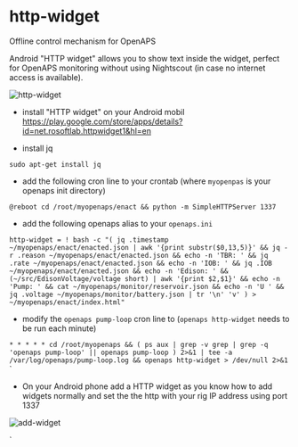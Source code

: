 # http-widget
Offline control mechanism for OpenAPS

Android "HTTP widget" allows you to show text inside the widget, perfect for OpenAPS monitoring without using Nightscout (in case no internet access is available).

![http-widget](https://cloud.githubusercontent.com/assets/12679825/23367009/0a582f3e-fd09-11e6-93fc-02fb14bc8457.JPG)



- install "HTTP widget" on your Android mobil 
https://play.google.com/store/apps/details?id=net.rosoftlab.httpwidget1&hl=en

- install jq

`sudo apt-get install jq`

- add the following cron line to your crontab (where `myopenpas` is your openaps init directory)

`@reboot cd /root/myopenaps/enact && python -m SimpleHTTPServer 1337`

- add the following openaps alias to your `openaps.ini`

`http-widget = ! bash -c "( jq .timestamp ~/myopenaps/enact/enacted.json | awk '{print substr($0,13,5)}' && jq -r .reason ~/myopenaps/enact/enacted.json && echo -n 'TBR: ' && jq .rate ~/myopenaps/enact/enacted.json && echo -n 'IOB: ' && jq .IOB ~/myopenaps/enact/enacted.json && echo -n 'Edison: ' && (~/src/EdisonVoltage/voltage short) | awk '{print $2,$1}' && echo -n 'Pump: ' && cat ~/myopenaps/monitor/reservoir.json && echo -n 'U ' && jq .voltage ~/myopenaps/monitor/battery.json | tr '\n' 'v' ) > ~/myopenaps/enact/index.html"`

- modify the `openaps pump-loop` cron line to (`openaps http-widget` needs to be run each minute)

`* * * * * cd /root/myopenaps && ( ps aux | grep -v grep | grep -q 'openaps pump-loop' || openaps pump-loop ) 2>&1 | tee -a /var/log/openaps/pump-loop.log && openaps http-widget > /dev/null 2>&1`
`
- On your Android phone add a HTTP widget as you know how to add widgets normally and set the the http with your rig IP address using port 1337

![add-widget](https://cloud.githubusercontent.com/assets/12679825/23367485/b5d3f93c-fd0a-11e6-9ee1-f6d6c04b1c25.JPG)


`


